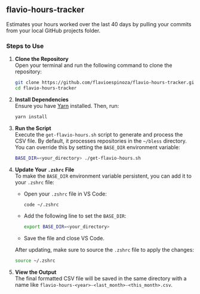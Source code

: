 ## flavio-hours-tracker

Estimates your hours worked over the last 40 days by pulling your commits from your local GitHub projects folder.

### Steps to Use

1. **Clone the Repository**  
   Open your terminal and run the following command to clone the repository:
   ```bash
   git clone https://github.com/flavioespinoza/flavio-hours-tracker.git
   cd flavio-hours-tracker
   ```

2. **Install Dependencies**  
   Ensure you have [Yarn](https://classic.yarnpkg.com/lang/en/docs/install/) installed. Then, run:
   ```bash
   yarn install
   ```

3. **Run the Script**  
   Execute the `get-flavio-hours.sh` script to generate and process the CSV file. By default, it processes repositories in the `~/bless` directory. You can override this by setting the `BASE_DIR` environment variable:
   ```bash
   BASE_DIR=<your_directory> ./get-flavio-hours.sh
   ```

4. **Update Your `.zshrc` File**  
   To make the `BASE_DIR` environment variable persistent, you can add it to your `.zshrc` file:
   - Open your `.zshrc` file in VS Code:
     ```bash
     code ~/.zshrc
     ```
   - Add the following line to set the `BASE_DIR`:
     ```bash
     export BASE_DIR=<your_directory>
     ```
   - Save the file and close VS Code.

   After updating, make sure to source the `.zshrc` file to apply the changes:
   ```bash
   source ~/.zshrc
   ```

5. **View the Output**  
   The final formatted CSV file will be saved in the same directory with a name like `flavio-hours-<year>-<last_month>-<this_month>.csv`.
